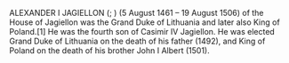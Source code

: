 ALEXANDER I JAGIELLON (; ) (5 August 1461 – 19 August 1506) of the House of Jagiellon was the Grand Duke of Lithuania and later also King of Poland.[1] He was the fourth son of Casimir IV Jagiellon. He was elected Grand Duke of Lithuania on the death of his father (1492), and King of Poland on the death of his brother John I Albert (1501).

